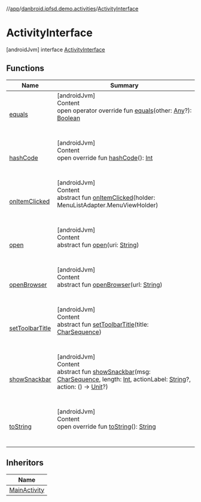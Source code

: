 //[app](../../index.md)/[danbroid.ipfsd.demo.activities](../index.md)/[ActivityInterface](index.md)



# ActivityInterface  
 [androidJvm] interface [ActivityInterface](index.md)   


## Functions  
  
|  Name|  Summary| 
|---|---|
| [equals](../../danbroid.ipfsd.demo.ui.www/-nested-scroll-web-view/index.md#kotlin/Any/equals/#kotlin.Any?/PointingToDeclaration/)| [androidJvm]  <br>Content  <br>open operator override fun [equals](../../danbroid.ipfsd.demo.ui.www/-nested-scroll-web-view/index.md#kotlin/Any/equals/#kotlin.Any?/PointingToDeclaration/)(other: [Any](https://kotlinlang.org/api/latest/jvm/stdlib/kotlin/-any/index.html)?): [Boolean](https://kotlinlang.org/api/latest/jvm/stdlib/kotlin/-boolean/index.html)  <br><br><br>
| [hashCode](../../danbroid.ipfsd.demo.ui.www/-nested-scroll-web-view/index.md#kotlin/Any/hashCode/#/PointingToDeclaration/)| [androidJvm]  <br>Content  <br>open override fun [hashCode](../../danbroid.ipfsd.demo.ui.www/-nested-scroll-web-view/index.md#kotlin/Any/hashCode/#/PointingToDeclaration/)(): [Int](https://kotlinlang.org/api/latest/jvm/stdlib/kotlin/-int/index.html)  <br><br><br>
| [onItemClicked](on-item-clicked.md)| [androidJvm]  <br>Content  <br>abstract fun [onItemClicked](on-item-clicked.md)(holder: MenuListAdapter.MenuViewHolder)  <br><br><br>
| [open](open.md)| [androidJvm]  <br>Content  <br>abstract fun [open](open.md)(uri: [String](https://kotlinlang.org/api/latest/jvm/stdlib/kotlin/-string/index.html))  <br><br><br>
| [openBrowser](open-browser.md)| [androidJvm]  <br>Content  <br>abstract fun [openBrowser](open-browser.md)(url: [String](https://kotlinlang.org/api/latest/jvm/stdlib/kotlin/-string/index.html))  <br><br><br>
| [setToolbarTitle](set-toolbar-title.md)| [androidJvm]  <br>Content  <br>abstract fun [setToolbarTitle](set-toolbar-title.md)(title: [CharSequence](https://kotlinlang.org/api/latest/jvm/stdlib/kotlin/-char-sequence/index.html))  <br><br><br>
| [showSnackbar](show-snackbar.md)| [androidJvm]  <br>Content  <br>abstract fun [showSnackbar](show-snackbar.md)(msg: [CharSequence](https://kotlinlang.org/api/latest/jvm/stdlib/kotlin/-char-sequence/index.html), length: [Int](https://kotlinlang.org/api/latest/jvm/stdlib/kotlin/-int/index.html), actionLabel: [String](https://kotlinlang.org/api/latest/jvm/stdlib/kotlin/-string/index.html)?, action: () -> [Unit](https://kotlinlang.org/api/latest/jvm/stdlib/kotlin/-unit/index.html)?)  <br><br><br>
| [toString](../../danbroid.ipfsd.demo.ui.www/-browser-fragment/-web-client/index.md#kotlin/Any/toString/#/PointingToDeclaration/)| [androidJvm]  <br>Content  <br>open override fun [toString](../../danbroid.ipfsd.demo.ui.www/-browser-fragment/-web-client/index.md#kotlin/Any/toString/#/PointingToDeclaration/)(): [String](https://kotlinlang.org/api/latest/jvm/stdlib/kotlin/-string/index.html)  <br><br><br>


## Inheritors  
  
|  Name| 
|---|
| [MainActivity](../../danbroid.ipfsd.demo/-main-activity/index.md)

